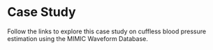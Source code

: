 # Case Study

Follow the links to explore this case study on cuffless blood pressure estimation using the MIMIC Waveform Database.
